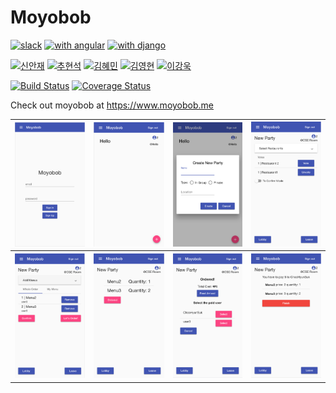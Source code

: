 # Moyobob

[![slack](https://badgen.net/badge//slack?icon=slack)](https://swpp2018.slack.com)
[![with angular](https://badgen.net/badge/with/Angular%206/blue)](https://angular.io/)
[![with django](https://badgen.net/badge/with/Django%202/blue)](https://www.djangoproject.com/)

[![신안재](https://badgen.net/badge/신안재/yuyupopo/green)](https://github.com/yuyupopo)
[![추현석](https://badgen.net/badge/추현석/cngustjr1235/cyan)](https://github.com/cngustjr1235)
[![김혜민](https://badgen.net/badge/김혜민/haydenkim01/cyan)](https://github.com/haydenkim01)
[![김영현](https://badgen.net/badge/김영현/kipa00/cyan)](https://github.com/kipa00)
[![이강욱](https://badgen.net/badge/이강욱/pbzweihander/cyan)](https://github.com/pbzweihander)

[![Build Status](https://circleci.com/gh/swsnu/swpp18-team5.svg?style=svg)](https://circleci.com/gh/swsnu/swpp18-team5)
[![Coverage Status](https://codecov.io/gh/swsnu/swpp18-team5/branch/master/graph/badge.svg)](https://codecov.io/gh/swsnu/swpp18-team5)

Check out moyobob at https://www.moyobob.me

<table>
  <tr>
    <th><img src="img/sign-in.png" /></th>
    <th><img src="img/lobby.png" /></th>
    <th><img src="img/create-party.png" /></th>
    <th><img src="img/restaurant.png" /></th>
  </tr>
  <tr>
    <th><img src="img/menu.png" /></th>
    <th><img src="img/ordering.png" /></th>
    <th><img src="img/ordered.png" /></th>
    <th><img src="img/payment.png" /></th>
  </tr>
</table>
